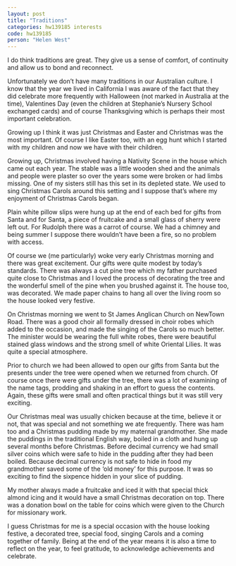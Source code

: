 ```yaml
---
layout: post
title: "Traditions"
categories: hw139185 interests
code: hw139185
person: "Helen West"
---
```


I do think traditions are great. They give us a sense of comfort, of continuity and allow us to bond and reconnect.
 
Unfortunately we don’t have many traditions in our Australian culture. I know that the year we lived in California I was aware of the fact that they did celebrate more frequently with Halloween (not marked in Australia at the time), Valentines Day (even the children at Stephanie’s Nursery School exchanged cards) and of course Thanksgiving which is perhaps their most important celebration.
 
Growing up I think it was just Christmas and Easter and Christmas was the most important. Of course I like Easter too, with an egg hunt which I started with my children and now we have with their children. 
 
Growing up, Christmas involved having a Nativity Scene in the house which came out each year. The stable was a little wooden shed and the animals and people were plaster so over the years some were broken or had limbs missing. One of my sisters still has this set in its depleted state. We used to sing Christmas Carols around this setting and I suppose that’s where my enjoyment of Christmas Carols began.
 
Plain white pillow slips were hung up at the end of each bed for gifts from Santa and for Santa, a piece of fruitcake and a small glass of sherry were left out. For Rudolph there was a carrot of course. We had a chimney and being summer I suppose there wouldn’t have been a fire, so no problem with access.
 
Of course we (me particularly) woke very early Christmas morning and there was great excitement. Our gifts were quite modest by today’s standards. There was always a cut pine tree which my father purchased quite close to Christmas and I loved the process of decorating the tree and the wonderful smell of the pine when you brushed against it. The house too, was decorated. We made paper chains to hang all over the living room so the house looked very festive.
 
On Christmas morning we went to St James Anglican Church on NewTown Road. There was a good choir all formally dressed in choir robes which added to the occasion, and made the singing of the Carols so much better. The minister would be wearing the full white robes, there were beautiful stained glass windows and the strong smell of white Oriental Lilies. It was quite a special atmosphere.
 
Prior to church we had been allowed to open our gifts from Santa but the presents under the tree were opened when we returned from church. Of course once there were gifts under the tree, there was a lot of examining of the name tags, prodding and shaking in an effort to guess the contents. Again, these gifts were small and often practical things but it was still very exciting.
 
Our Christmas meal was usually chicken because at the time, believe it or not, that was special and not something we ate frequently. There was ham too and a Christmas pudding made by my maternal grandmother. She made the puddings in the traditional English way, boiled in a cloth and hung up several months before Christmas. Before decimal currency we had small silver coins which were safe to hide in the pudding after they had been boiled. Because decimal currency is not safe to hide in food my grandmother saved some of the ‘old money’ for this purpose. It was so exciting to find the sixpence hidden in your slice of pudding.
 
My mother always made a fruitcake and iced it with that special thick almond icing and it would have a small Christmas decoration on top. There was a donation bowl on the table for coins which were given to the Church for missionary work.
 
I guess Christmas for me is a special occasion with the house looking festive, a decorated tree, special food, singing Carols and a coming together of family. Being at the end of the year means it is also a time to reflect on the year, to feel gratitude, to acknowledge achievements and celebrate.
